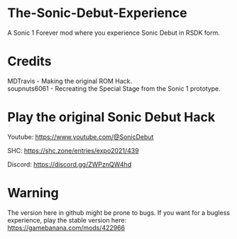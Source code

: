 # The-Sonic-Debut-Experience
A Sonic 1 Forever mod where you experience Sonic Debut in RSDK form.

# Credits
MDTravis - Making the original ROM Hack.   
soupnuts6061 - Recreating the Special Stage from the Sonic 1 prototype.

# Play the original Sonic Debut Hack
Youtube: https://www.youtube.com/@SonicDebut

SHC: https://shc.zone/entries/expo2021/439

Discord: https://discord.gg/ZWPznQW4hd

# Warning
The version here in github might be prone to bugs. If you want for a bugless experience, play the stable version here:
https://gamebanana.com/mods/422966
